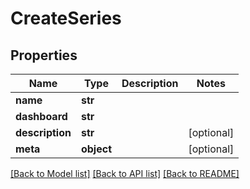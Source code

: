 # CreateSeries

## Properties
Name | Type | Description | Notes
------------ | ------------- | ------------- | -------------
**name** | **str** |  | 
**dashboard** | **str** |  | 
**description** | **str** |  | [optional] 
**meta** | **object** |  | [optional] 

[[Back to Model list]](../README.md#documentation-for-models) [[Back to API list]](../README.md#documentation-for-api-endpoints) [[Back to README]](../README.md)

